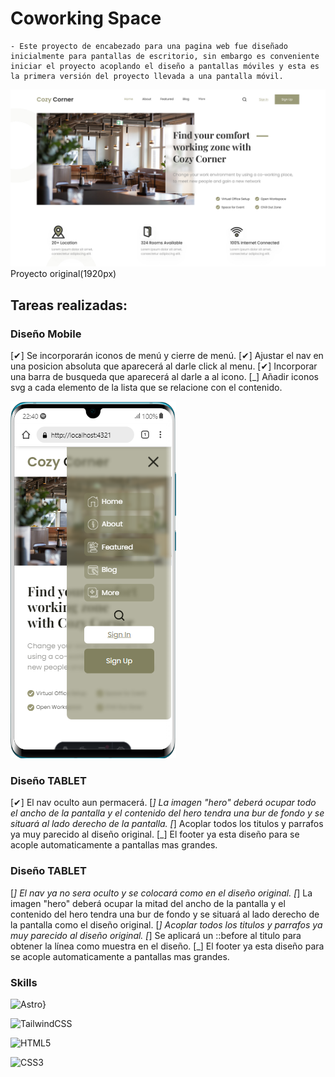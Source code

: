 # Coworking Space
    - Este proyecto de encabezado para una pagina web fue diseñado inicialmente para pantallas de escritorio, sin embargo es conveniente iniciar el proyecto acoplando el diseño a pantallas móviles y esta es la primera versión del proyecto llevada a una pantalla móvil.

![alt text](header03.jpg)
    Proyecto original(1920px)

## Tareas realizadas:

### Diseño Mobile
[✔] Se incorporarán iconos de menú y cierre de menú.
[✔] Ajustar el nav en una posicion absoluta que aparecerá al darle click al menu.
[✔] Incorporar una barra de busqueda que aparecerá al darle a al icono.
[_] Añadir iconos svg a cada elemento de la lista que se relacione con el contenido.

![alt text](header03-mobile.png)

### Diseño TABLET
[✔] El nav oculto aun permacerá.
[_] La imagen "hero" deberá ocupar todo el ancho de la pantalla y el contenido del hero tendra una bur de fondo y se situará al lado derecho de la pantalla.
[_] Acoplar todos los titulos  y parrafos ya muy parecido al diseño original.
[_] El footer ya esta diseño para se acople automaticamente a pantallas mas grandes.

### Diseño TABLET
[_] El nav ya no sera oculto y se colocará como en el diseño original.
[_] La imagen "hero" deberá ocupar la mitad del ancho de la pantalla y el contenido del hero tendra una bur de fondo y se situará al lado derecho de la pantalla como el diseño original.
[_] Acoplar todos los titulos  y parrafos ya muy parecido al diseño original.
[_] Se aplicará un ::before al titulo para obtener la línea como muestra en el diseño.
[_] El footer ya esta diseño para se acople automaticamente a pantallas mas grandes.


### Skills
![Astro](https://img.shields.io/badge/astro-%232C2052.svg?style=for-the-badge&logo=astro&logoColor=white)}

![TailwindCSS](https://img.shields.io/badge/tailwindcss-%2338B2AC.svg?style=for-the-badge&logo=tailwind-css&logoColor=white)

![HTML5](https://img.shields.io/badge/html5-%23E34F26.svg?style=for-the-badge&logo=html5&logoColor=white)

![CSS3](https://img.shields.io/badge/css3-%231572B6.svg?style=for-the-badge&logo=css3&logoColor=white)
